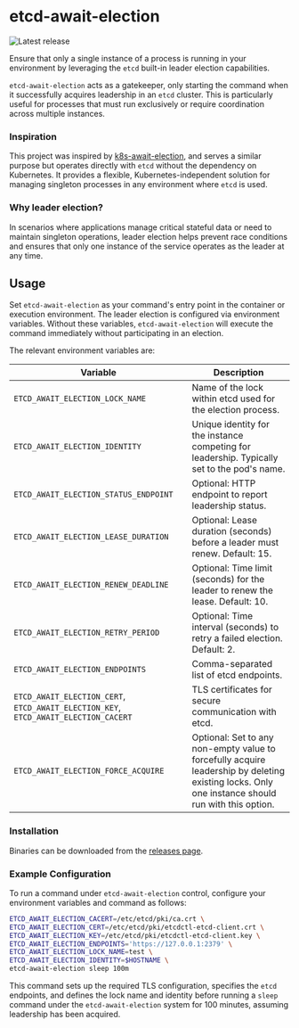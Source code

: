 # etcd-await-election

![Latest release](https://img.shields.io/github/v/release/aenix-io/etcd-await-election)

Ensure that only a single instance of a process is running in your environment by leveraging the `etcd` built-in leader election capabilities.

`etcd-await-election` acts as a gatekeeper, only starting the command when it successfully acquires leadership in an `etcd` cluster. This is particularly useful for processes that must run exclusively or require coordination across multiple instances.

### Inspiration
This project was inspired by [k8s-await-election](https://github.com/LINBIT/k8s-await-election), and serves a similar purpose but operates directly with `etcd` without the dependency on Kubernetes. It provides a flexible, Kubernetes-independent solution for managing singleton processes in any environment where `etcd` is used.

### Why leader election?
In scenarios where applications manage critical stateful data or need to maintain singleton operations, leader election helps prevent race conditions and ensures that only one instance of the service operates as the leader at any time.

## Usage
Set `etcd-await-election` as your command's entry point in the container or execution environment. The leader election is configured via environment variables. Without these variables, `etcd-await-election` will execute the command immediately without participating in an election.

The relevant environment variables are:

| Variable                          | Description |
|-----------------------------------|-------------|
| `ETCD_AWAIT_ELECTION_LOCK_NAME`   | Name of the lock within etcd used for the election process. |
| `ETCD_AWAIT_ELECTION_IDENTITY`    | Unique identity for the instance competing for leadership. Typically set to the pod's name. |
| `ETCD_AWAIT_ELECTION_STATUS_ENDPOINT` | Optional: HTTP endpoint to report leadership status. |
| `ETCD_AWAIT_ELECTION_LEASE_DURATION` | Optional: Lease duration (seconds) before a leader must renew. Default: 15. |
| `ETCD_AWAIT_ELECTION_RENEW_DEADLINE` | Optional: Time limit (seconds) for the leader to renew the lease. Default: 10. |
| `ETCD_AWAIT_ELECTION_RETRY_PERIOD` | Optional: Time interval (seconds) to retry a failed election. Default: 2. |
| `ETCD_AWAIT_ELECTION_ENDPOINTS` | Comma-separated list of etcd endpoints. |
| `ETCD_AWAIT_ELECTION_CERT`, `ETCD_AWAIT_ELECTION_KEY`, `ETCD_AWAIT_ELECTION_CACERT` | TLS certificates for secure communication with etcd. |
| `ETCD_AWAIT_ELECTION_FORCE_ACQUIRE` | Optional: Set to any non-empty value to forcefully acquire leadership by deleting existing locks. Only one instance should run with this option. |


### Installation

Binaries can be downloaded from the [releases page](https://github.com/aenix-io/etcd-await-election/releases).

### Example Configuration

To run a command under `etcd-await-election` control, configure your environment variables and command as follows:

```sh
ETCD_AWAIT_ELECTION_CACERT=/etc/etcd/pki/ca.crt \
ETCD_AWAIT_ELECTION_CERT=/etc/etcd/pki/etcdctl-etcd-client.crt \
ETCD_AWAIT_ELECTION_KEY=/etc/etcd/pki/etcdctl-etcd-client.key \
ETCD_AWAIT_ELECTION_ENDPOINTS='https://127.0.0.1:2379' \
ETCD_AWAIT_ELECTION_LOCK_NAME=test \
ETCD_AWAIT_ELECTION_IDENTITY=$HOSTNAME \
etcd-await-election sleep 100m
```

This command sets up the required TLS configuration, specifies the `etcd` endpoints, and defines the lock name and identity before running a `sleep` command under the `etcd-await-election` system for 100 minutes, assuming leadership has been acquired.
